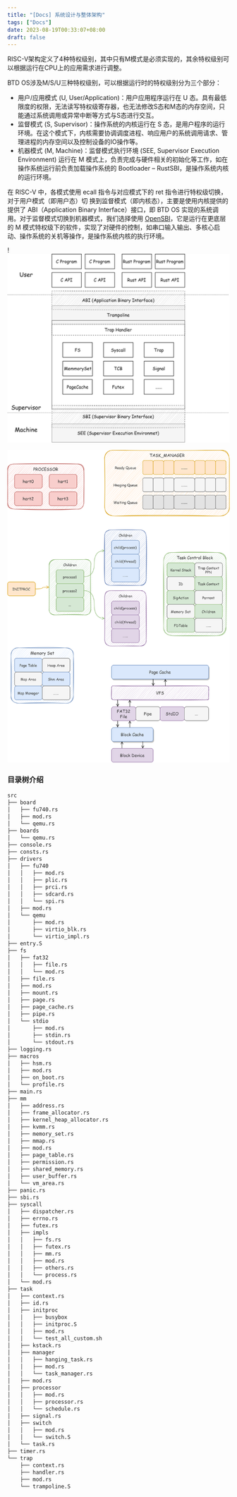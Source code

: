 ```yaml
---
title: "[Docs] 系统设计与整体架构"
tags: ["Docs"]
date: 2023-08-19T00:33:07+08:00
draft: false
---
```


RISC-V架构定义了4种特权级别，其中只有M模式是必须实现的，其余特权级别可以根据运行在CPU上的应用需求进行调整。

<!--more-->

BTD OS涉及M/S/U三种特权级别，可以根据运行时的特权级别分为三个部分：

- 用户/应用模式 (U, User/Application)：用户应用程序运行在 U 态。具有最低限度的权限，无法读写特权级寄存器，也无法修改S态和M态的内存空间，只能通过系统调用或异常中断等方式与S态进行交互。
- 监督模式 (S, Supervisor)：操作系统的内核运行在 S 态，是用户程序的运行环境。在这个模式下，内核需要协调调度进程、响应用户的系统调用请求、管理进程的内存空间以及控制设备的IO操作等。
- 机器模式 (M, Machine)：监督模式执行环境 (SEE, Supervisor Execution Environment) 运行在 M 模式上，负责完成与硬件相关的初始化等工作，如在操作系统运行前负责加载操作系统的 Bootloader – RustSBI，是操作系统内核的运行环境。

在 RISC-V 中，各模式使用 ecall 指令与对应模式下的 ret 指令进行特权级切换，对于用户模式（即用户态）切
换到监督模式（即内核态），主要是使用内核提供的提供了 ABI（Application Binary Interface）接口，即 BTD OS 实现的系统调用。对于监督模式切换到机器模式，我们选择使用 [OpenSBI](https://github.com/riscv-software-src/opensbi)，它是运行在更底层的 M 模式特权级下的软件，实现了对硬件的控制，如串口输入输出、多核心启动、操作系统的关机等操作，是操作系统内核的执行环境。

!![Overall-System-Architecture](/imgs/Overall-System-Architecture.png)

![arch-color](/imgs/arch-color.png)

### 目录树介绍

```
src
├── board
│   ├── fu740.rs
│   ├── mod.rs
│   └── qemu.rs
├── boards
│   └── qemu.rs
├── console.rs
├── consts.rs
├── drivers
│   ├── fu740
│   │   ├── mod.rs
│   │   ├── plic.rs
│   │   ├── prci.rs
│   │   ├── sdcard.rs
│   │   └── spi.rs
│   ├── mod.rs
│   └── qemu
│       ├── mod.rs
│       ├── virtio_blk.rs
│       └── virtio_impl.rs
├── entry.S
├── fs
│   ├── fat32
│   │   ├── file.rs
│   │   └── mod.rs
│   ├── file.rs
│   ├── mod.rs
│   ├── mount.rs
│   ├── page.rs
│   ├── page_cache.rs
│   ├── pipe.rs
│   └── stdio
│       ├── mod.rs
│       ├── stdin.rs
│       └── stdout.rs
├── logging.rs
├── macros
│   ├── hsm.rs
│   ├── mod.rs
│   ├── on_boot.rs
│   └── profile.rs
├── main.rs
├── mm
│   ├── address.rs
│   ├── frame_allocator.rs
│   ├── kernel_heap_allocator.rs
│   ├── kvmm.rs
│   ├── memory_set.rs
│   ├── mmap.rs
│   ├── mod.rs
│   ├── page_table.rs
│   ├── permission.rs
│   ├── shared_memory.rs
│   ├── user_buffer.rs
│   └── vm_area.rs
├── panic.rs
├── sbi.rs
├── syscall
│   ├── dispatcher.rs
│   ├── errno.rs
│   ├── futex.rs
│   ├── impls
│   │   ├── fs.rs
│   │   ├── futex.rs
│   │   ├── mm.rs
│   │   ├── mod.rs
│   │   ├── others.rs
│   │   └── process.rs
│   └── mod.rs
├── task
│   ├── context.rs
│   ├── id.rs
│   ├── initproc
│   │   ├── busybox
│   │   ├── initproc.S
│   │   ├── mod.rs
│   │   └── test_all_custom.sh
│   ├── kstack.rs
│   ├── manager
│   │   ├── hanging_task.rs
│   │   ├── mod.rs
│   │   └── task_manager.rs
│   ├── mod.rs
│   ├── processor
│   │   ├── mod.rs
│   │   ├── processor.rs
│   │   └── schedule.rs
│   ├── signal.rs
│   ├── switch
│   │   ├── mod.rs
│   │   └── switch.S
│   └── task.rs
├── timer.rs
└── trap
    ├── context.rs
    ├── handler.rs
    ├── mod.rs
    └── trampoline.S
```


